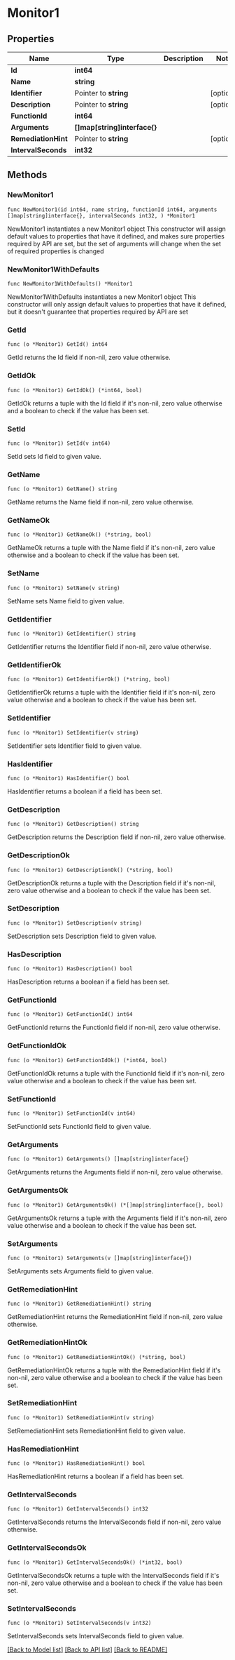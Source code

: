 # Monitor1

## Properties

Name | Type | Description | Notes
------------ | ------------- | ------------- | -------------
**Id** | **int64** |  | 
**Name** | **string** |  | 
**Identifier** | Pointer to **string** |  | [optional] 
**Description** | Pointer to **string** |  | [optional] 
**FunctionId** | **int64** |  | 
**Arguments** | **[]map[string]interface{}** |  | 
**RemediationHint** | Pointer to **string** |  | [optional] 
**IntervalSeconds** | **int32** |  | 

## Methods

### NewMonitor1

`func NewMonitor1(id int64, name string, functionId int64, arguments []map[string]interface{}, intervalSeconds int32, ) *Monitor1`

NewMonitor1 instantiates a new Monitor1 object
This constructor will assign default values to properties that have it defined,
and makes sure properties required by API are set, but the set of arguments
will change when the set of required properties is changed

### NewMonitor1WithDefaults

`func NewMonitor1WithDefaults() *Monitor1`

NewMonitor1WithDefaults instantiates a new Monitor1 object
This constructor will only assign default values to properties that have it defined,
but it doesn't guarantee that properties required by API are set

### GetId

`func (o *Monitor1) GetId() int64`

GetId returns the Id field if non-nil, zero value otherwise.

### GetIdOk

`func (o *Monitor1) GetIdOk() (*int64, bool)`

GetIdOk returns a tuple with the Id field if it's non-nil, zero value otherwise
and a boolean to check if the value has been set.

### SetId

`func (o *Monitor1) SetId(v int64)`

SetId sets Id field to given value.


### GetName

`func (o *Monitor1) GetName() string`

GetName returns the Name field if non-nil, zero value otherwise.

### GetNameOk

`func (o *Monitor1) GetNameOk() (*string, bool)`

GetNameOk returns a tuple with the Name field if it's non-nil, zero value otherwise
and a boolean to check if the value has been set.

### SetName

`func (o *Monitor1) SetName(v string)`

SetName sets Name field to given value.


### GetIdentifier

`func (o *Monitor1) GetIdentifier() string`

GetIdentifier returns the Identifier field if non-nil, zero value otherwise.

### GetIdentifierOk

`func (o *Monitor1) GetIdentifierOk() (*string, bool)`

GetIdentifierOk returns a tuple with the Identifier field if it's non-nil, zero value otherwise
and a boolean to check if the value has been set.

### SetIdentifier

`func (o *Monitor1) SetIdentifier(v string)`

SetIdentifier sets Identifier field to given value.

### HasIdentifier

`func (o *Monitor1) HasIdentifier() bool`

HasIdentifier returns a boolean if a field has been set.

### GetDescription

`func (o *Monitor1) GetDescription() string`

GetDescription returns the Description field if non-nil, zero value otherwise.

### GetDescriptionOk

`func (o *Monitor1) GetDescriptionOk() (*string, bool)`

GetDescriptionOk returns a tuple with the Description field if it's non-nil, zero value otherwise
and a boolean to check if the value has been set.

### SetDescription

`func (o *Monitor1) SetDescription(v string)`

SetDescription sets Description field to given value.

### HasDescription

`func (o *Monitor1) HasDescription() bool`

HasDescription returns a boolean if a field has been set.

### GetFunctionId

`func (o *Monitor1) GetFunctionId() int64`

GetFunctionId returns the FunctionId field if non-nil, zero value otherwise.

### GetFunctionIdOk

`func (o *Monitor1) GetFunctionIdOk() (*int64, bool)`

GetFunctionIdOk returns a tuple with the FunctionId field if it's non-nil, zero value otherwise
and a boolean to check if the value has been set.

### SetFunctionId

`func (o *Monitor1) SetFunctionId(v int64)`

SetFunctionId sets FunctionId field to given value.


### GetArguments

`func (o *Monitor1) GetArguments() []map[string]interface{}`

GetArguments returns the Arguments field if non-nil, zero value otherwise.

### GetArgumentsOk

`func (o *Monitor1) GetArgumentsOk() (*[]map[string]interface{}, bool)`

GetArgumentsOk returns a tuple with the Arguments field if it's non-nil, zero value otherwise
and a boolean to check if the value has been set.

### SetArguments

`func (o *Monitor1) SetArguments(v []map[string]interface{})`

SetArguments sets Arguments field to given value.


### GetRemediationHint

`func (o *Monitor1) GetRemediationHint() string`

GetRemediationHint returns the RemediationHint field if non-nil, zero value otherwise.

### GetRemediationHintOk

`func (o *Monitor1) GetRemediationHintOk() (*string, bool)`

GetRemediationHintOk returns a tuple with the RemediationHint field if it's non-nil, zero value otherwise
and a boolean to check if the value has been set.

### SetRemediationHint

`func (o *Monitor1) SetRemediationHint(v string)`

SetRemediationHint sets RemediationHint field to given value.

### HasRemediationHint

`func (o *Monitor1) HasRemediationHint() bool`

HasRemediationHint returns a boolean if a field has been set.

### GetIntervalSeconds

`func (o *Monitor1) GetIntervalSeconds() int32`

GetIntervalSeconds returns the IntervalSeconds field if non-nil, zero value otherwise.

### GetIntervalSecondsOk

`func (o *Monitor1) GetIntervalSecondsOk() (*int32, bool)`

GetIntervalSecondsOk returns a tuple with the IntervalSeconds field if it's non-nil, zero value otherwise
and a boolean to check if the value has been set.

### SetIntervalSeconds

`func (o *Monitor1) SetIntervalSeconds(v int32)`

SetIntervalSeconds sets IntervalSeconds field to given value.



[[Back to Model list]](../README.md#documentation-for-models) [[Back to API list]](../README.md#documentation-for-api-endpoints) [[Back to README]](../README.md)


